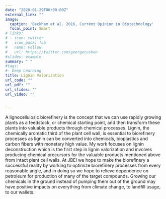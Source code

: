 ```yaml
---
date: "2020-01-29T00:00:00Z"
external_link: ""
image:
  caption: 'Beckham et al. 2016, Current Opinion in Biotechnology'
  focal_point: Smart
# links:
# - icon: twitter
#   icon_pack: fab
#   name: Follow
#   url: https://twitter.com/georgecushen
#slides: example
summary: " "
#tags:
#- Deep Learning
title: Lignin Valorization
url_code: ""
url_pdf: ""
url_slides: ""
url_video: ""


---
```


A lignocellulosic biorefinery is the concept that we can use rapidly growing plants as a feedstock, or chemical starting point, and then transform these plants into valuable products through chemical processes. Lignin, the chemically aromatic third of the plant cell wall, is essential to biorefinery processes as lignin can be converted into chemicals, bioplastics and carbon fibers with monetary high value. My work focuses on lignin deconstruction which is the first step in lignin valorization and involves producing chemical precursors for the valuable products mentioned above from intact plant cell walls. At JBEI we hope to make the biorefinery a successful reality by working to optimize biorefinery processes from every reasonable angle, and in doing so we hope to relieve dependence on petroleum for production of many of the target compounds. Growing our chemicals in the ground instead of pumping them out of the ground may have positive impacts on everything from climate change, to landfill usage, to our wallets.